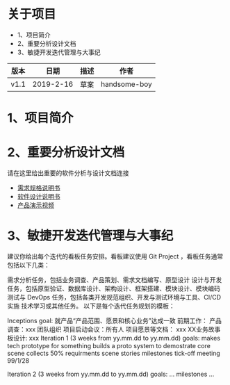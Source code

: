 # 关于项目

* 1、项目简介
* 2、重要分析设计文档
* 3、敏捷开发迭代管理与大事纪

| 版本	|日期  | 描述	|作者
|------|-----------|-----|---
|v1.1|	2019-2-16|	草案	|handsome-boy

1、项目简介
==========


2、重要分析设计文档
================

请在这里给出重要的软件分析与设计文档连接

* [需求规格说明书]()
* [软件设计说明书]()
* [产品演示视频]()

3、敏捷开发迭代管理与大事纪
=====

建议你给出每个迭代的看板任务安排。看板建议使用 Git Project ，看板任务通常包括以下几类：

需求分析任务，包括业务调查、产品策划、需求文档编写、原型设计
设计与开发任务，包括原型验证、数据库设计、架构设计、框架搭建、模块设计、模块编码
测试与 DevOps 任务，包括各类开发规范组织、开发与测试环境与工具、CI/CD 实施
技术学习或其他任务。
以下是每个迭代任务规划的模板：

Inceptions
goal: 就产品“产品范围、愿景和核心业务”达成一致
前期工作：
产品调查：xxx
团队组织
项目启动会议：所有人
项目愿景等文档： xxx
XX业务故事板设计: xxx
Iteration 1 (3 weeks from yy.mm.dd to yy.mm.dd)
goals:
makes tech prototype for something
builds a proto system to demostrate core scene
collects 50% requirments scene stories
milestones
tick-off meeting 99/1/28

Iteration 2 (3 weeks from yy.mm.dd to yy.mm.dd)
goals:
…
milestones
…
